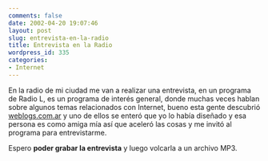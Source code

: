 ```yaml
---
comments: false
date: 2002-04-20 19:07:46
layout: post
slug: entrevista-en-la-radio
title: Entrevista en la Radio
wordpress_id: 335
categories:
- Internet
---
```


En la radio de mi ciudad me van a realizar una entrevista, en un programa de Radio L, es un programa de interés general, donde muchas veces hablan sobre algunos temas relacionados con Internet, bueno esta gente descubrió [weblogs.com.ar](http://www.weblogs.com.ar) y uno de ellos se enteró que yo lo había diseñado y esa persona es como amiga mía así que aceleró las cosas y me invitó al programa para entrevistarme.





Espero **poder grabar la entrevista** y luego volcarla a un archivo MP3.




 
